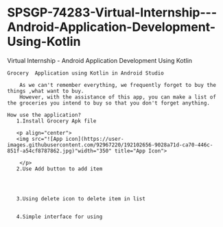 # SPSGP-74283-Virtual-Internship---Android-Application-Development-Using-Kotlin

Virtual Internship - Android Application Development Using Kotlin

    Grocery  Application using Kotlin in Android Studio
        
        As we can't remember everything, we frequently forget to buy the things ,what want to buy. 
        However, with the assistance of this app, you can make a list of the groceries you intend to buy so that you don't forget anything.
     
    How use the application?
       1.Install Grocery Apk file
       
       <p align="center">
       <img src="![App icon](https://user-images.githubusercontent.com/92967220/192102656-9028a71d-ca70-446c-851f-a54cf8787862.jpg)"width="350" title="App Icon">
   
        </p>
       2.Use Add button to add item 
       

       

       3.Using delete icon to delete item in list
       

       4.Simple interface for using
   
    

